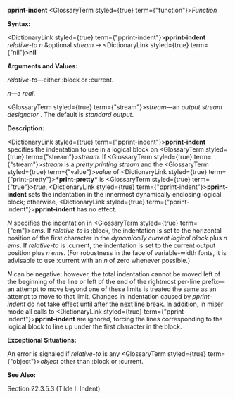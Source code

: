 **pprint-indent** <GlossaryTerm styled={true} term={"function"}><i>Function</i></GlossaryTerm> 



**Syntax:** 



<DictionaryLink styled={true} term={"pprint-indent"}><b>pprint-indent</b></DictionaryLink> *relative-to n* &amp;optional *stream →* <DictionaryLink styled={true} term={"nil"}><b>nil</b></DictionaryLink> 



**Arguments and Values:** 



*relative-to*—either :block or :current. 



*n*—a *real*. 



<GlossaryTerm styled={true} term={"stream"}><i>stream</i></GlossaryTerm>—an *output stream designator* . The default is *standard output*. 







 



 



**Description:** 



<DictionaryLink styled={true} term={"pprint-indent"}><b>pprint-indent</b></DictionaryLink> specifies the indentation to use in a logical block on <GlossaryTerm styled={true} term={"stream"}><i>stream</i></GlossaryTerm>. If <GlossaryTerm styled={true} term={"stream"}><i>stream</i></GlossaryTerm> is a *pretty printing stream* and the <GlossaryTerm styled={true} term={"value"}><i>value</i></GlossaryTerm> of <DictionaryLink styled={true} term={"print-pretty"}><b>\*print-pretty\*</b></DictionaryLink> is <GlossaryTerm styled={true} term={"true"}><i>true</i></GlossaryTerm>, <DictionaryLink styled={true} term={"pprint-indent"}><b>pprint-indent</b></DictionaryLink> sets the indentation in the innermost dynamically enclosing logical block; otherwise, <DictionaryLink styled={true} term={"pprint-indent"}><b>pprint-indent</b></DictionaryLink> has no effect. 



*N* specifies the indentation in <GlossaryTerm styled={true} term={"em"}><i>ems</i></GlossaryTerm>. If *relative-to* is :block, the indentation is set to the horizontal position of the first character in the *dynamically current logical block* plus *n ems*. If *relative-to* is :current, the indentation is set to the current output position plus *n ems*. (For robustness in the face of variable-width fonts, it is advisable to use :current with an *n* of zero whenever possible.) 



*N* can be negative; however, the total indentation cannot be moved left of the beginning of the line or left of the end of the rightmost per-line prefix—an attempt to move beyond one of these limits is treated the same as an attempt to move to that limit. Changes in indentation caused by *pprint-indent* do not take effect until after the next line break. In addition, in miser mode all calls to <DictionaryLink styled={true} term={"pprint-indent"}><b>pprint-indent</b></DictionaryLink> are ignored, forcing the lines corresponding to the logical block to line up under the first character in the block. 



**Exceptional Situations:** 



An error is signaled if *relative-to* is any <GlossaryTerm styled={true} term={"object"}><i>object</i></GlossaryTerm> other than :block or :current. 



**See Also:** 



Section 22.3.5.3 (Tilde I: Indent) 



